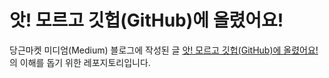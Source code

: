 # 앗! 모르고 깃헙(GitHub)에 올렸어요!

당근마켓 미디엄(Medium) 블로그에 작성된 글 [앗! 모르고 깃헙(GitHub)에 올렸어요!](https://medium.com/daangn/%EC%95%97-%EB%AA%A8%EB%A5%B4%EA%B3%A0-%EA%B9%83%ED%97%99-github-%EC%97%90-%EC%98%AC%EB%A0%B8%EC%96%B4%EC%9A%94-50d48b343f0f)의 이해를 돕기 위한 레포지토리입니다.
